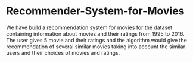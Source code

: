 # Recommender-System-for-Movies
We have build a recommendation system for movies for the dataset containing information about movies and their ratings from 1995 to 2016. The user gives 5 movie and their ratings and the algorithm would give the recommendation of several similar movies taking into account the similar users and their choices of movies and ratings.
